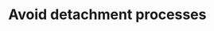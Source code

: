 # Avoid detachment processes

<!-- #Life -->

<!-- {BearID:06EB516E-AFE7-4251-9CE8-F005A539606E-15756-000013033F158B7D} -->
